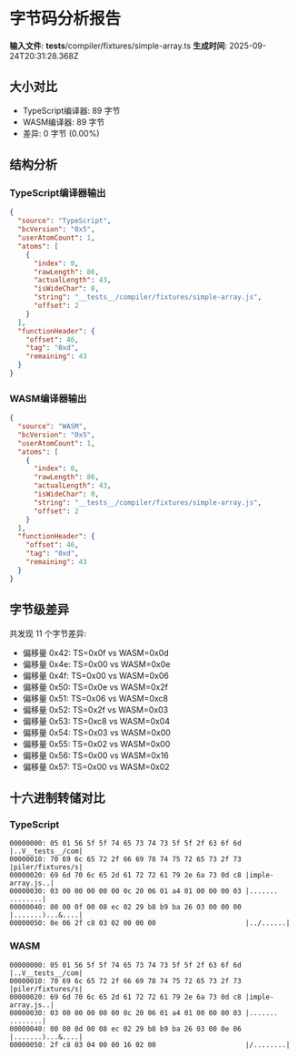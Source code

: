# 字节码分析报告

**输入文件**: __tests__/compiler/fixtures/simple-array.ts
**生成时间**: 2025-09-24T20:31:28.368Z

## 大小对比

- TypeScript编译器: 89 字节
- WASM编译器: 89 字节
- 差异: 0 字节 (0.00%)

## 结构分析

### TypeScript编译器输出
```json
{
  "source": "TypeScript",
  "bcVersion": "0x5",
  "userAtomCount": 1,
  "atoms": [
    {
      "index": 0,
      "rawLength": 86,
      "actualLength": 43,
      "isWideChar": 0,
      "string": "__tests__/compiler/fixtures/simple-array.js",
      "offset": 2
    }
  ],
  "functionHeader": {
    "offset": 46,
    "tag": "0xd",
    "remaining": 43
  }
}
```

### WASM编译器输出
```json
{
  "source": "WASM",
  "bcVersion": "0x5",
  "userAtomCount": 1,
  "atoms": [
    {
      "index": 0,
      "rawLength": 86,
      "actualLength": 43,
      "isWideChar": 0,
      "string": "__tests__/compiler/fixtures/simple-array.js",
      "offset": 2
    }
  ],
  "functionHeader": {
    "offset": 46,
    "tag": "0xd",
    "remaining": 43
  }
}
```

## 字节级差异

共发现 11 个字节差异:

- 偏移量 0x42: TS=0x0f vs WASM=0x0d
- 偏移量 0x4e: TS=0x00 vs WASM=0x0e
- 偏移量 0x4f: TS=0x00 vs WASM=0x06
- 偏移量 0x50: TS=0x0e vs WASM=0x2f
- 偏移量 0x51: TS=0x06 vs WASM=0xc8
- 偏移量 0x52: TS=0x2f vs WASM=0x03
- 偏移量 0x53: TS=0xc8 vs WASM=0x04
- 偏移量 0x54: TS=0x03 vs WASM=0x00
- 偏移量 0x55: TS=0x02 vs WASM=0x00
- 偏移量 0x56: TS=0x00 vs WASM=0x16
- 偏移量 0x57: TS=0x00 vs WASM=0x02

## 十六进制转储对比

### TypeScript
```
00000000: 05 01 56 5f 5f 74 65 73 74 73 5f 5f 2f 63 6f 6d |..V__tests__/com|
00000010: 70 69 6c 65 72 2f 66 69 78 74 75 72 65 73 2f 73 |piler/fixtures/s|
00000020: 69 6d 70 6c 65 2d 61 72 72 61 79 2e 6a 73 0d c8 |imple-array.js..|
00000030: 03 00 00 00 00 00 0c 20 06 01 a4 01 00 00 00 03 |....... ........|
00000040: 00 00 0f 00 08 ec 02 29 b8 b9 ba 26 03 00 00 00 |.......)...&....|
00000050: 0e 06 2f c8 03 02 00 00 00                      |../......|
```

### WASM
```
00000000: 05 01 56 5f 5f 74 65 73 74 73 5f 5f 2f 63 6f 6d |..V__tests__/com|
00000010: 70 69 6c 65 72 2f 66 69 78 74 75 72 65 73 2f 73 |piler/fixtures/s|
00000020: 69 6d 70 6c 65 2d 61 72 72 61 79 2e 6a 73 0d c8 |imple-array.js..|
00000030: 03 00 00 00 00 00 0c 20 06 01 a4 01 00 00 00 03 |....... ........|
00000040: 00 00 0d 00 08 ec 02 29 b8 b9 ba 26 03 00 0e 06 |.......)...&....|
00000050: 2f c8 03 04 00 00 16 02 00                      |/........|
```